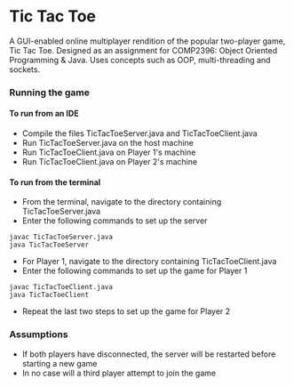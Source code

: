 # Tic Tac Toe
A GUI-enabled online multiplayer rendition of the popular two-player game, Tic Tac Toe. Designed as an assignment for COMP2396: Object Oriented Programming & Java. Uses concepts such as OOP, multi-threading and sockets. 

### Running the game
#### To run from an IDE
- Compile the files TicTacToeServer.java and TicTacToeClient.java
- Run TicTacToeServer.java on the host machine
- Run TicTacToeClient.java on Player 1's machine
- Run TicTacToeClient.java on Player 2's machine

#### To run from the terminal 
- From the terminal, navigate to the directory containing  TicTacToeServer.java
- Enter the following commands to set up the server
```
javac TicTacToeServer.java
java TicTacToeServer
```
- For Player 1, navigate to the directory containing TicTacToeClient.java
- Enter the following commands to set up the game for Player 1
```
javac TicTacToeClient.java
java TicTacToeClient
```
- Repeat the last two steps to set up the game for Player 2

### Assumptions
- If both players have disconnected, the server will be restarted before starting a new game
- In no case will a third player attempt to join the game

